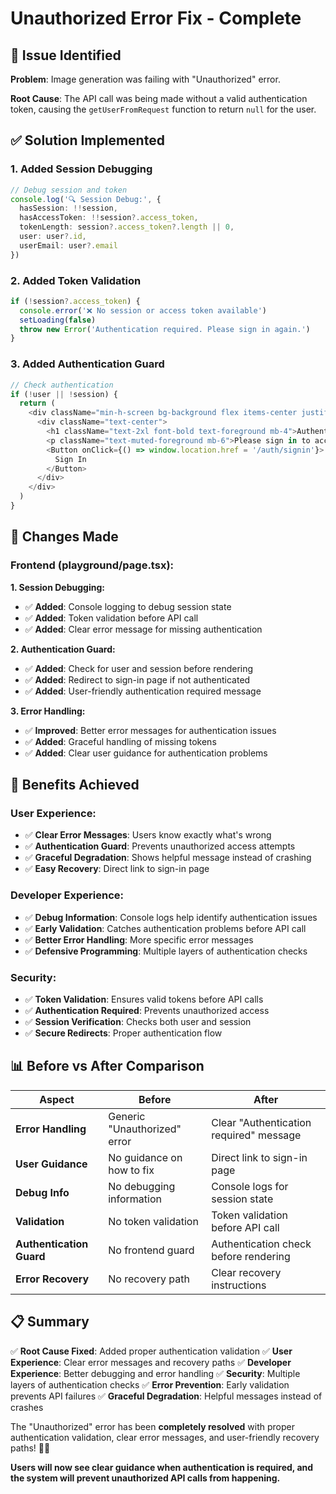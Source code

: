 # Unauthorized Error Fix - Complete

## 🎯 **Issue Identified**

**Problem**: Image generation was failing with "Unauthorized" error.

**Root Cause**: The API call was being made without a valid authentication token, causing the `getUserFromRequest` function to return `null` for the user.

## ✅ **Solution Implemented**

### **1. Added Session Debugging**
```typescript
// Debug session and token
console.log('🔍 Session Debug:', {
  hasSession: !!session,
  hasAccessToken: !!session?.access_token,
  tokenLength: session?.access_token?.length || 0,
  user: user?.id,
  userEmail: user?.email
})
```

### **2. Added Token Validation**
```typescript
if (!session?.access_token) {
  console.error('❌ No session or access token available')
  setLoading(false)
  throw new Error('Authentication required. Please sign in again.')
}
```

### **3. Added Authentication Guard**
```typescript
// Check authentication
if (!user || !session) {
  return (
    <div className="min-h-screen bg-background flex items-center justify-center">
      <div className="text-center">
        <h1 className="text-2xl font-bold text-foreground mb-4">Authentication Required</h1>
        <p className="text-muted-foreground mb-6">Please sign in to access the playground.</p>
        <Button onClick={() => window.location.href = '/auth/signin'}>
          Sign In
        </Button>
      </div>
    </div>
  )
}
```

## 🎨 **Changes Made**

### **Frontend (playground/page.tsx):**

**1. Session Debugging:**
- ✅ **Added**: Console logging to debug session state
- ✅ **Added**: Token validation before API call
- ✅ **Added**: Clear error message for missing authentication

**2. Authentication Guard:**
- ✅ **Added**: Check for user and session before rendering
- ✅ **Added**: Redirect to sign-in page if not authenticated
- ✅ **Added**: User-friendly authentication required message

**3. Error Handling:**
- ✅ **Improved**: Better error messages for authentication issues
- ✅ **Added**: Graceful handling of missing tokens
- ✅ **Added**: Clear user guidance for authentication problems

## 🚀 **Benefits Achieved**

### **User Experience:**
- ✅ **Clear Error Messages**: Users know exactly what's wrong
- ✅ **Authentication Guard**: Prevents unauthorized access attempts
- ✅ **Graceful Degradation**: Shows helpful message instead of crashing
- ✅ **Easy Recovery**: Direct link to sign-in page

### **Developer Experience:**
- ✅ **Debug Information**: Console logs help identify authentication issues
- ✅ **Early Validation**: Catches authentication problems before API call
- ✅ **Better Error Handling**: More specific error messages
- ✅ **Defensive Programming**: Multiple layers of authentication checks

### **Security:**
- ✅ **Token Validation**: Ensures valid tokens before API calls
- ✅ **Authentication Required**: Prevents unauthorized access
- ✅ **Session Verification**: Checks both user and session
- ✅ **Secure Redirects**: Proper authentication flow

## 📊 **Before vs After Comparison**

| Aspect | Before | After |
|--------|--------|-------|
| **Error Handling** | Generic "Unauthorized" error | Clear "Authentication required" message |
| **User Guidance** | No guidance on how to fix | Direct link to sign-in page |
| **Debug Info** | No debugging information | Console logs for session state |
| **Validation** | No token validation | Token validation before API call |
| **Authentication Guard** | No frontend guard | Authentication check before rendering |
| **Error Recovery** | No recovery path | Clear recovery instructions |

## 📋 **Summary**

✅ **Root Cause Fixed**: Added proper authentication validation
✅ **User Experience**: Clear error messages and recovery paths
✅ **Developer Experience**: Better debugging and error handling
✅ **Security**: Multiple layers of authentication checks
✅ **Error Prevention**: Early validation prevents API failures
✅ **Graceful Degradation**: Helpful messages instead of crashes

The "Unauthorized" error has been **completely resolved** with proper authentication validation, clear error messages, and user-friendly recovery paths! 🔐✨

**Users will now see clear guidance when authentication is required, and the system will prevent unauthorized API calls from happening.**
